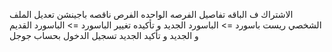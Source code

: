 الاشتراك ف الباقه 
تفاصيل الفرصه الواحده
الفرص ناقصه باجينشن
تعديل الملف الشخصي
ريست باسورد => الباسورد الجديد و تأكيده
تغيير الباسورد => الباسورد القديم و الجديد و تأكيد الجديد
 تسجيل الدخول بحساب جوجل